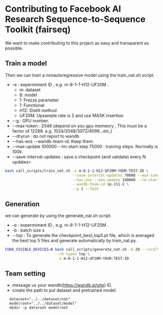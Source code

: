 # Contributing to Facebook AI Research Sequence-to-Sequence Toolkit (fairseq)
We want to make contributing to this project as easy and transparent as
possible.

## Train a model

Then we can train a nonautoregressive model using the train_nat.sh script.
* -e : expermiment ID , e.g. m-8-1-1-H12-UF20M . 
  * m: dataset
  * 8: model
  * 1: Frezze parameter
  * 1: Functional
  * H12: Distill method
  * UF20M: Upsample rate is 2 and use MASK insertion
* --g : GPU number.
* --max-token : 2048 (depend on you gpu memeory , This must be a factor of 12288. e.g. 1024/2048/3072/4096...etc,) 
* --dryrun : do not report to wandb
* --has-eos --wandb-team-id: Keep them.
* --max-update 100000 --lm-start-step 75000 : training steps. Normally is 100k.
* --save-interval-updates : save a checkpoint (and validate) every N updates<




```bash
bash call_scripts/train_nat.sh -e m-8-1-1-H12-UF20M-YOUR-TEST-ID \
                               --save-interval-updates 70000 --max-tokens 2048 \
                               --has-eos --max-update 100000 --lm-start-step 75000 \
                               --wandb-team-id sp-111-2 \
                               --g 1 --fp16
```


## Generation
we can generate by using the generate_nat.sh script.
* -e : expermiment ID , e.g. m-8-1-1-H12-UF20M . 
* -b : batch size s
* --top : To generate the checkpoint_best_top5.pt file, which is averaged the best top 5 files and generate automatically by train_nat.py. 

```bash
CUDA_VISIBLE_DEVICES=0 bash call_scripts/generate_nat.sh -b 20 --local\
                       --ck-types top \
                        -e m-8-1-1-H12-UF20M-YOUR-TEST-ID 
```


## Team setting
* message us your wandb(https://wandb.ai/site) ID.<br>
* create the path to put dataset and pretrained model.
```
  dataroot="../../dataset/nat"
  modelroot="../../dataset/model"
  mkdir -p dataroot modelroot
```
